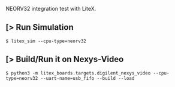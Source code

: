 NEORV32 integration test with LiteX.

[> Run Simulation
-----------------
````
$ litex_sim --cpu-type=neorv32
````

[> Build/Run it on Nexys-Video
------------------------------
````
$ python3 -m litex_boards.targets.digilent_nexys_video --cpu-type=neorv32 --uart-name=usb_fifo --build --load
````
